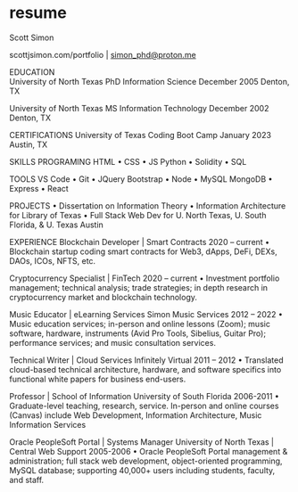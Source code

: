 # resume
Scott Simon

scottjsimon.com/portfolio | simon_phd@proton.me

EDUCATION	
University of North Texas
PhD Information Science
December 2005 Denton, TX

University of North Texas
MS Information Technology
December 2002 Denton, TX

CERTIFICATIONS
University of Texas
Coding Boot Camp
January 2023 Austin, TX

SKILLS
PROGRAMING
HTML • CSS • JS
Python • Solidity • SQL

TOOLS
VS Code • Git • JQuery
Bootstrap  • Node • MySQL MongoDB • Express • React

PROJECTS
•	Dissertation on Information Theory
•	Information Architecture for Library of Texas
•	Full Stack Web Dev for U. North Texas, U. South Florida, & U. Texas Austin

 EXPERIENCE
Blockchain Developer | Smart Contracts 2020 – current
•	Blockchain startup coding smart contracts for Web3, dApps, DeFi, DEXs, DAOs, ICOs, NFTS, etc.

Cryptocurrency Specialist | FinTech 2020 – current
•	Investment portfolio management; technical analysis; trade strategies; in depth research in cryptocurrency market and blockchain technology.

Music Educator | eLearning Services 
Simon Music Services 2012 – 2022
•	Music education services; in-person and online lessons (Zoom); music software, hardware, instruments (Avid Pro Tools, Sibelius, Guitar Pro); performance services; and music consultation services.

Technical Writer | Cloud Services 
Infinitely Virtual 2011 – 2012 
•	Translated cloud-based technical architecture, hardware, and software specifics into functional white papers for business end-users.

Professor | School of Information 
University of South Florida 2006-2011
•	Graduate-level teaching, research, service. In-person and online courses (Canvas) include Web Development, Information Architecture, Music Information Services

Oracle PeopleSoft Portal | Systems Manager 
University of North Texas | Central Web Support 2005-2006 
•	Oracle PeopleSoft Portal management & administration; full stack web development, object-oriented programming, MySQL database; supporting 40,000+ users including students, faculty, and staff.
